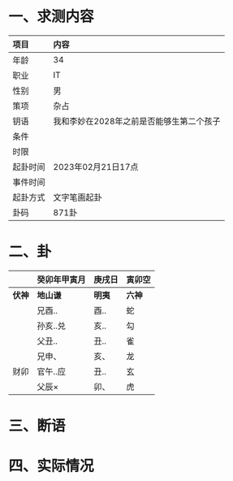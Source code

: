 # 一、求测内容
|项目|内容|
|:-|:-|
|年龄|34|
|职业|IT|
|性别|男|
|策项|杂占|
|钥语|我和李妙在2028年之前是否能够生第二个孩子|
|条件||
|时限||
|起卦时间|2023年02月21日17点|
|事件时间||
|起卦方式|文字笔画起卦|
|卦码|871卦|

# 二、卦
||癸卯年甲寅月|庚戌日|寅卯空|
|:-|:-|:-|:-|
|**伏神**|**地山谦**|**明夷**|**六神**|
||兄酉..|酉..|蛇|
||孙亥..兑|亥..|勾|
||父丑..|丑..|雀|
||兄申、|亥、|龙|
|财卯|官午..应|丑..|玄|
||父辰×|卯、|虎|


# 三、断语

# 四、实际情况